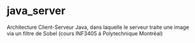 # java_server
Architecture Client-Serveur Java, dans laquelle le serveur traite une image via un filtre de Sobel (cours INF3405 à Polytechnique Montréal)
